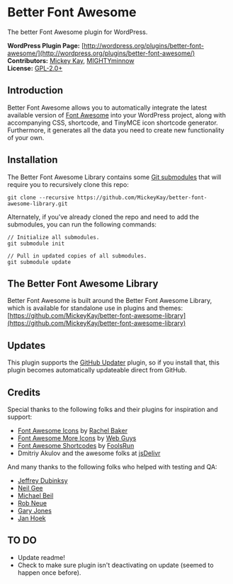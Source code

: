 # Better Font Awesome #

The better Font Awesome plugin for WordPress.

__WordPress Plugin Page:__ [http://wordpress.org/plugins/better-font-awesome/](http://wordpress.org/plugins/better-font-awesome/)  
__Contributors:__ [Mickey Kay](http://profiles.wordpress.org/mcguive7/), [MIGHTYminnow](http://profiles.wordpress.org/mightyminnow/)  
__License:__ [GPL-2.0+](http://www.gnu.org/licenses/gpl-2.0.html)  

## Introduction ##
Better Font Awesome allows you to automatically integrate the latest available version of [Font Awesome](http://fontawesome.io/) into your WordPress project, along with accompanying CSS, shortcode, and TinyMCE icon shortcode generator. Furthermore, it generates all the data you need to create new functionality of your own.

## Installation ##
The Better Font Awesome Library contains some [Git submodules](http://git-scm.com/book/en/Git-Tools-Submodules) that will require you to recursively clone this repo:
```
git clone --recursive https://github.com/MickeyKay/better-font-awesome-library.git
```

Alternately, if you've already cloned the repo and need to add the submodules, you can run the following commands:
```
// Initialize all submodules.
git submodule init

// Pull in updated copies of all submodules.
git submodule update
```

## The Better Font Awesome Library ##
Better Font Awesome is built around the Better Font Awesome Library, which is available for standalone use in plugins and themes: [https://github.com/MickeyKay/better-font-awesome-library](https://github.com/MickeyKay/better-font-awesome-library)

## Updates ##

This plugin supports the [GitHub Updater](https://github.com/afragen/github-updater) plugin, so if you install that, this plugin becomes automatically updateable direct from GitHub.

## Credits ##
Special thanks to the following folks and their plugins for inspiration and support:
* [Font Awesome Icons](http://wordpress.org/plugins/font-awesome/ "Font Awesome Icons") by [Rachel Baker](http://rachelbaker.me/ "Rachel Baker")
* [Font Awesome More Icons](https://wordpress.org/plugins/font-awesome-more-icons/ "Font Awesome More Icons") by [Web Guys](http://webguysaz.com/ "Web Guys")
* [Font Awesome Shortcodes](https://wordpress.org/plugins/font-awesome-shortcodes/) by [FoolsRun](https://profiles.wordpress.org/foolsrun/ "FoolsRun")
* Dmitriy Akulov and the awesome folks at [jsDelivr](http://www.jsdelivr.com/)

And many thanks to the following folks who helped with testing and QA:
* [Jeffrey Dubinksy](http://vanishingforests.org/)
* [Neil Gee](https://twitter.com/_neilgee)
* [Michael Beil](https://twitter.com/MichaelBeil)
* [Rob Neue](https://twitter.com/rob_neu)
* [Gary Jones](https://twitter.com/GaryJ)
* [Jan Hoek](https://twitter.com/JanHoekdotCom)

## TO DO ##
* Update readme!
* Check to make sure plugin isn't deactivating on update (seemed to happen once before).
